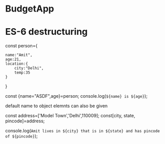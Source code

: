 # BudgetApp


# ES-6 destructuring

const person={
 
    name:"Amit",
    age:21,
    location:{
        city:"Delhi",
        temp:35
    }
}

const {name="ASDF",age}=person;
console.log(`${name} is ${age}`);

default name to object elemnts can also be given

const address=['Model Town','Delhi',110009];
const[city, state, pincode]=address;

console.log(`Amit lives in ${city} that is in ${state} and has pincode of ${pincode}`);